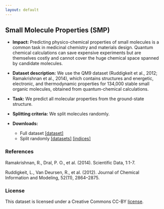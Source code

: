 ```yaml
---
layout: default
---
```


## Small Molecule Properties (SMP)
  - **Impact:** Predicting physico-chemical properties of small molecules is a common task in medicinal chemistry and materials design. Quantum chemical calculations can save expensive experiments but are themselves costly and cannot cover the huge chemical space spanned by candidate molecules. 
  - **Dataset description:** We use the QM9 dataset (Ruddigkeit et al., 2012; Ramakrishnan et al., 2014), which contains structures and energetic, electronic, and thermodynamic properties for 134,000 stable small organic molecules, obtained from quantum-chemical calculations. 
  - **Task:** We predict all molecular properties from the ground-state structure.
  - **Splitting criteria:** We split molecules randomly.
  - **Downloads:**

    - Full dataset [[dataset]](https://drive.google.com/uc?export=download&id=1Qj67Y3cmTZoo9NCnjjI9CIs1KXnRY36O)
    - Split randomly
      [[datasets]](https://drive.google.com/uc?export=download&id=1MtqouZsV_7nEb3CZMoaJejAHrS1_bFMN)
      [[indices]](https://drive.google.com/uc?export=download&id=1xhIM0z_wa3BYlAnG2o_OXSj9TbTXqIIB)

### References

Ramakrishnan, R., Dral, P. O., et al. (2014). Scientific Data, 1:1-7.

Ruddigkeit, L., Van Deursen, R., et al. (2012). Journal of Chemical Information and Modeling, 52(11), 2864–2875. 

### License

This dataset is licensed under a Creative Commons CC-BY [license](./LICENSE).
